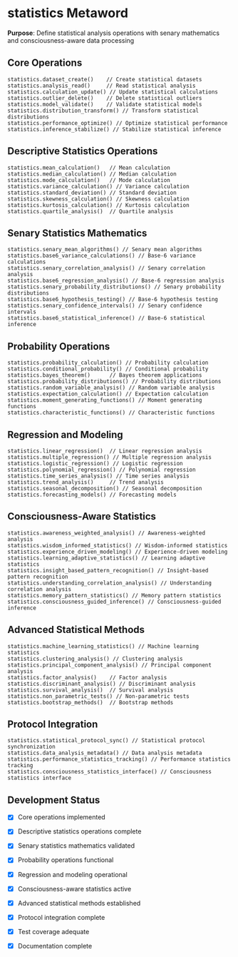 # statistics Metaword

**Purpose**: Define statistical analysis operations with senary mathematics and consciousness-aware data processing

## Core Operations

```hyphos
statistics.dataset_create()    // Create statistical datasets
statistics.analysis_read()     // Read statistical analysis
statistics.calculation_update() // Update statistical calculations
statistics.outlier_delete()    // Delete statistical outliers
statistics.model_validate()    // Validate statistical models
statistics.distribution_transform() // Transform statistical distributions
statistics.performance_optimize() // Optimize statistical performance
statistics.inference_stabilize() // Stabilize statistical inference
```

## Descriptive Statistics Operations

```hyphos
statistics.mean_calculation()   // Mean calculation
statistics.median_calculation() // Median calculation
statistics.mode_calculation()   // Mode calculation
statistics.variance_calculation() // Variance calculation
statistics.standard_deviation() // Standard deviation
statistics.skewness_calculation() // Skewness calculation
statistics.kurtosis_calculation() // Kurtosis calculation
statistics.quartile_analysis()  // Quartile analysis
```

## Senary Statistics Mathematics

```hyphos
statistics.senary_mean_algorithms() // Senary mean algorithms
statistics.base6_variance_calculations() // Base-6 variance calculations
statistics.senary_correlation_analysis() // Senary correlation analysis
statistics.base6_regression_analysis() // Base-6 regression analysis
statistics.senary_probability_distributions() // Senary probability distributions
statistics.base6_hypothesis_testing() // Base-6 hypothesis testing
statistics.senary_confidence_intervals() // Senary confidence intervals
statistics.base6_statistical_inference() // Base-6 statistical inference
```

## Probability Operations

```hyphos
statistics.probability_calculation() // Probability calculation
statistics.conditional_probability() // Conditional probability
statistics.bayes_theorem()      // Bayes theorem applications
statistics.probability_distributions() // Probability distributions
statistics.random_variable_analysis() // Random variable analysis
statistics.expectation_calculation() // Expectation calculation
statistics.moment_generating_functions() // Moment generating functions
statistics.characteristic_functions() // Characteristic functions
```

## Regression and Modeling

```hyphos
statistics.linear_regression()  // Linear regression analysis
statistics.multiple_regression() // Multiple regression analysis
statistics.logistic_regression() // Logistic regression
statistics.polynomial_regression() // Polynomial regression
statistics.time_series_analysis() // Time series analysis
statistics.trend_analysis()     // Trend analysis
statistics.seasonal_decomposition() // Seasonal decomposition
statistics.forecasting_models() // Forecasting models
```

## Consciousness-Aware Statistics

```hyphos
statistics.awareness_weighted_analysis() // Awareness-weighted analysis
statistics.wisdom_informed_statistics() // Wisdom-informed statistics
statistics.experience_driven_modeling() // Experience-driven modeling
statistics.learning_adaptive_statistics() // Learning adaptive statistics
statistics.insight_based_pattern_recognition() // Insight-based pattern recognition
statistics.understanding_correlation_analysis() // Understanding correlation analysis
statistics.memory_pattern_statistics() // Memory pattern statistics
statistics.consciousness_guided_inference() // Consciousness-guided inference
```

## Advanced Statistical Methods

```hyphos
statistics.machine_learning_statistics() // Machine learning statistics
statistics.clustering_analysis() // Clustering analysis
statistics.principal_component_analysis() // Principal component analysis
statistics.factor_analysis()    // Factor analysis
statistics.discriminant_analysis() // Discriminant analysis
statistics.survival_analysis()  // Survival analysis
statistics.non_parametric_tests() // Non-parametric tests
statistics.bootstrap_methods()  // Bootstrap methods
```

## Protocol Integration

```hyphos
statistics.statistical_protocol_sync() // Statistical protocol synchronization
statistics.data_analysis_metadata() // Data analysis metadata
statistics.performance_statistics_tracking() // Performance statistics tracking
statistics.consciousness_statistics_interface() // Consciousness statistics interface
```

## Development Status

- [x] Core operations implemented
- [x] Descriptive statistics operations complete
- [x] Senary statistics mathematics validated
- [x] Probability operations functional
- [x] Regression and modeling operational
- [x] Consciousness-aware statistics active
- [x] Advanced statistical methods established
- [x] Protocol integration complete
- [x] Test coverage adequate
- [x] Documentation complete


